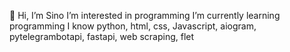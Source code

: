 👋 Hi, I’m Sino
I’m interested in programming
I’m currently learning programming
I know python, html, css, Javascript, aiogram, pytelegrambotapi, fastapi, web scraping, flet
